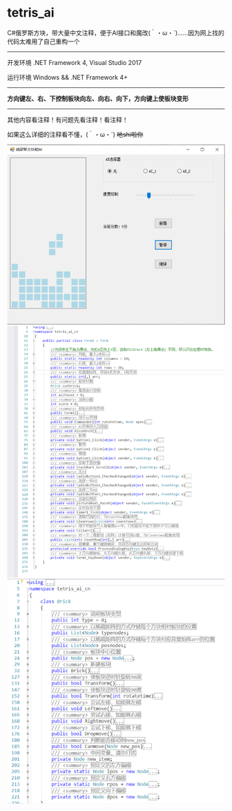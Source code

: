 # tetris_ai

C#俄罗斯方块，带大量中文注释，便于AI接口和魔改(｀・ω・´)……因为网上找的代码太难用了自己重构一个

--------
开发环境 .NET Framework 4, Visual Studio 2017

运行环境 Windows && .NET Framework 4+

------------

**方向键左、右、下控制板块向左、向右、向下，方向键上使板块变形**

------------

其他内容看注释！有问题先看注释！看注释！

如果这么详细的注释看不懂，(｀・ω・´) <del>吔shi啦你</del>

![界面截图](./1.png)
![界面截图](./2.png)
![界面截图](./3.png)